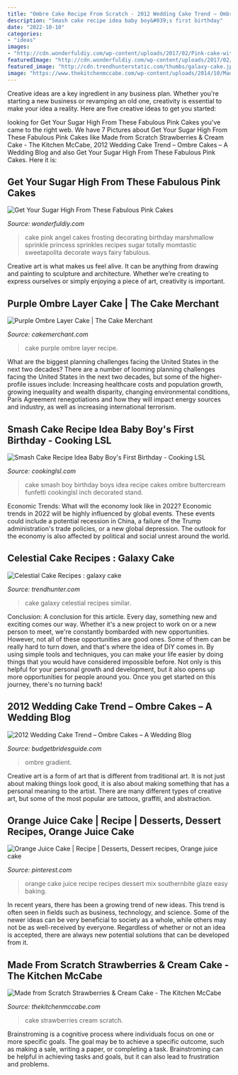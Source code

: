 ```yaml
---
title: "Ombre Cake Recipe From Scratch - 2012 Wedding Cake Trend – Ombre Cakes – A Wedding Blog"
description: "Smash cake recipe idea baby boy&#039;s first birthday"
date: "2022-10-10"
categories:
- "ideas"
images:
- "http://cdn.wonderfuldiy.com/wp-content/uploads/2017/02/Pink-cake-with-sprinkles-.jpeg"
featuredImage: "http://cdn.wonderfuldiy.com/wp-content/uploads/2017/02/Pink-cake-with-sprinkles-.jpeg"
featured_image: "http://cdn.trendhunterstatic.com/thumbs/galaxy-cake.jpeg"
image: "https://www.thekitchenmccabe.com/wp-content/uploads/2014/10/Made-from-Scratch-Strawberries-Cream-Cake-1.jpg"
---
```



Creative ideas are a key ingredient in any business plan. Whether you're starting a new business or revamping an old one, creativity is essential to make your idea a reality. Here are five creative ideas to get you started: 

	

		
looking for Get Your Sugar High From These Fabulous Pink Cakes you've came to the right web. We have 7 Pictures about Get Your Sugar High From These Fabulous Pink Cakes like Made from Scratch Strawberries &amp; Cream Cake - The Kitchen McCabe, 2012 Wedding Cake Trend – Ombre Cakes – A Wedding Blog and also Get Your Sugar High From These Fabulous Pink Cakes. Here it is:
		
    
## Get Your Sugar High From These Fabulous Pink Cakes

<img loading=lazy src="http://cdn.wonderfuldiy.com/wp-content/uploads/2017/02/Pink-cake-with-sprinkles-.jpeg" onerror="this.onerror=null;this.src='https://tse4.mm.bing.net/th?id=OIP.80naG2hWP-Jx35L80uvo-gHaLJ&amp;pid=15.1';" alt="Get Your Sugar High From These Fabulous Pink Cakes">

_Source: wonderfuldiy.com_

>cake pink angel cakes frosting decorating birthday marshmallow sprinkle princess sprinkles recipes sugar totally momtastic sweetapolita decorate ways fairy fabulous. 

	

Creative art is what makes us feel alive. It can be anything from drawing and painting to sculpture and architecture. Whether we’re creating to express ourselves or simply enjoying a piece of art, creativity is important.

    
## Purple Ombre Layer Cake | The Cake Merchant

<img loading=lazy src="https://cakemerchant.com/wp-content/uploads/Purple-Ombre-Cake.jpg" onerror="this.onerror=null;this.src='https://tse4.mm.bing.net/th?id=OIP.3QUw2hHHBIUw6pdYhWOPAwHaLL&amp;pid=15.1';" alt="Purple Ombre Layer Cake | The Cake Merchant">

_Source: cakemerchant.com_

>cake purple ombre layer recipe. 

	

What are the biggest planning challenges facing the United States in the next two decades?
There are a number of looming planning challenges facing the United States in the next two decades, but some of the higher-profile issues include: Increasing healthcare costs and population growth, growing inequality and wealth disparity, changing environmental conditions, Paris Agreement renegotiations and how they will impact energy sources and industry, as well as increasing international terrorism.

    
## Smash Cake Recipe Idea Baby Boy&#039;s First Birthday - Cooking LSL

<img loading=lazy src="https://cookinglsl.com/wp-content/uploads/2017/08/funfetti-smash-cake-baby-boy-2-1.jpg" onerror="this.onerror=null;this.src='https://tse4.mm.bing.net/th?id=OIP.V5Pm88Ai6-18wV1XJ5urigHaLH&amp;pid=15.1';" alt="Smash Cake Recipe Idea Baby Boy&#039;s First Birthday - Cooking LSL">

_Source: cookinglsl.com_

>cake smash boy birthday boys idea recipe cakes ombre buttercream funfetti cookinglsl inch decorated stand. 

	

Economic Trends: What will the economy look like in 2022?
Economic trends in 2022 will be highly influenced by global events. These events could include a potential recession in China, a failure of the Trump administration's trade policies, or a new global depression. The outlook for the economy is also affected by political and social unrest around the world.

    
## Celestial Cake Recipes : Galaxy Cake

<img loading=lazy src="http://cdn.trendhunterstatic.com/thumbs/galaxy-cake.jpeg" onerror="this.onerror=null;this.src='https://tse3.mm.bing.net/th?id=OIP._7EqkJs2kPQs5xDfQVUIxAHaLG&amp;pid=15.1';" alt="Celestial Cake Recipes : galaxy cake">

_Source: trendhunter.com_

>cake galaxy celestial recipes similar. 

	

Conclusion: A conclusion for this article.
Every day, something new and exciting comes our way. Whether it's a new project to work on or a new person to meet, we're constantly bombarded with new opportunities. However, not all of these opportunities are good ones. Some of them can be really hard to turn down, and that's where the idea of DIY comes in.
By using simple tools and techniques, you can make your life easier by doing things that you would have considered impossible before. Not only is this helpful for your personal growth and development, but it also opens up more opportunities for people around you. Once you get started on this journey, there's no turning back!

    
## 2012 Wedding Cake Trend – Ombre Cakes – A Wedding Blog

<img loading=lazy src="https://www.budgetbridesguide.com/wp-content/uploads/2012/05/purple-gradient-ombre-cake.jpg" onerror="this.onerror=null;this.src='https://tse1.mm.bing.net/th?id=OIP.l5OIfHg3O88lTqZWa__RHQHaLJ&amp;pid=15.1';" alt="2012 Wedding Cake Trend – Ombre Cakes – A Wedding Blog">

_Source: budgetbridesguide.com_

>ombre gradient. 

	

Creative art is a form of art that is different from traditional art. It is not just about making things look good, it is also about making something that has a personal meaning to the artist. There are many different types of creative art, but some of the most popular are tattoos, graffiti, and abstraction.

    
## Orange Juice Cake | Recipe | Desserts, Dessert Recipes, Orange Juice Cake

<img loading=lazy src="https://i.pinimg.com/originals/db/56/10/db5610c93914be89ffb9c5c8f52303fa.png" onerror="this.onerror=null;this.src='https://tse1.mm.bing.net/th?id=OIP.pA8l2hnG44TPWAVD7YmFOAHaLH&amp;pid=15.1';" alt="Orange Juice Cake | Recipe | Desserts, Dessert recipes, Orange juice cake">

_Source: pinterest.com_

>orange cake juice recipe recipes dessert mix southernbite glaze easy baking. 

	

In recent years, there has been a growing trend of new ideas. This trend is often seen in fields such as business, technology, and science. Some of the newer ideas can be very beneficial to society as a whole, while others may not be as well-received by everyone. Regardless of whether or not an idea is accepted, there are always new potential solutions that can be developed from it.

    
## Made From Scratch Strawberries &amp; Cream Cake - The Kitchen McCabe

<img loading=lazy src="https://www.thekitchenmccabe.com/wp-content/uploads/2014/10/Made-from-Scratch-Strawberries-Cream-Cake-1.jpg" onerror="this.onerror=null;this.src='https://tse4.mm.bing.net/th?id=OIP.sUkpL5rt9o6FxcEA2ADe-gHaLI&amp;pid=15.1';" alt="Made from Scratch Strawberries &amp; Cream Cake - The Kitchen McCabe">

_Source: thekitchenmccabe.com_

>cake strawberries cream scratch. 

	

Brainstroming is a cognitive process where individuals focus on one or more specific goals. The goal may be to achieve a specific outcome, such as making a sale, writing a paper, or completing a task. Brainstroming can be helpful in achieving tasks and goals, but it can also lead to frustration and problems.


